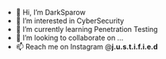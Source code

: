 - 👋 Hi, I’m DarkSparow
- 👀 I’m interested in CyberSecurity
- 🌱 I’m currently learning Penetration Testing
- 💞️ I’m looking to collaborate on ...
- 📫 Reach me on Instagram @__j.u.s.t.i.f.i.e.d__

<!---
DarkSparow/DarkSparow is a ✨ special ✨ repository because its `README.md` (this file) appears on your GitHub profile.
You can click the Preview link to take a look at your changes.
--->

